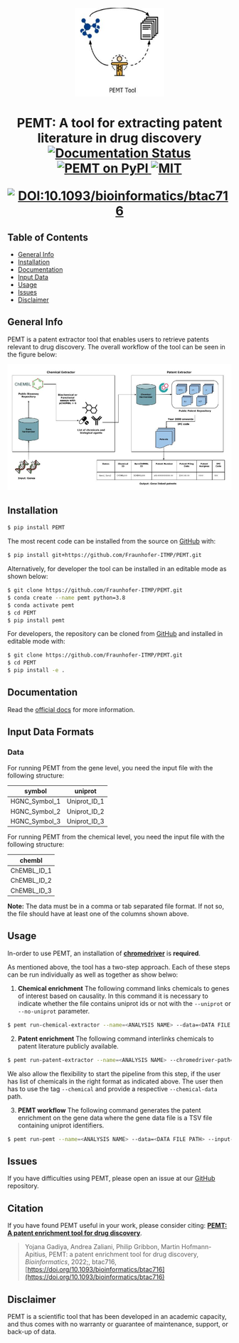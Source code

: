 <p align="center">
  <img style="width: 200px; height: 200px;" src="docs/PEMT%20Logo.jpg">
</p>


<h1 align="center">
  PEMT: A tool for extracting patent literature in drug discovery
  <br/>
    <a href='https://pemt.readthedocs.io/en/latest/?badge=latest'>
        <img src='https://readthedocs.org/projects/pemt/badge/?version=latest' alt='Documentation Status' />
    </a>
    <a href="https://pypi.org/project/PEMT/">
        <img src="https://img.shields.io/pypi/v/PEMT" alt="PEMT on PyPI">
    </a>
    <a href="https://github.com/Fraunhofer-ITMP/PET/blob/master/LICENSE">
        <img src="https://img.shields.io/pypi/l/PEMT" alt="MIT">
    </a>

 [![DOI:10.1093/bioinformatics/btac716](http://img.shields.io/badge/DOI-110.1093/bioinformatics/btac716-B31B1B.svg)](https://doi.org/10.1093/bioinformatics/btac716)

</h1>

## Table of Contents

* [General Info](#general-info)
* [Installation](#installation)
* [Documentation](#documentation)
* [Input Data](#input-data-formats)
* [Usage](#usage)
* [Issues](#issues)
* [Disclaimer](#disclaimer)

## General Info

PEMT is a patent extractor tool that enables users to retrieve patents relevant to drug discovery. The overall workflow of the tool can be seen in the figure below:

<p align="center">
  <img src="docs/source/framework.jpg">
</p>

## Installation

[comment]: <> (The code can be installed from [PyPI]&#40;https://pypi.org/project/clep/&#41; with:)

```bash
$ pip install PEMT
```

The most recent code can be installed from the source on [GitHub](https://github.com/Fraunhofer-ITMP/PEMT) with:

```bash
$ pip install git+https://github.com/Fraunhofer-ITMP/PEMT.git
```

Alternatively, for developer the tool can be installed in an editable mode as shown below:

```bash
$ git clone https://github.com/Fraunhofer-ITMP/PEMT.git
$ conda create --name pemt python=3.8
$ conda activate pemt
$ cd PEMT
$ pip install pemt
```

For developers, the repository can be cloned from [GitHub](https://github.com/Fraunhofer-ITMP/PEMT) and installed in editable mode with:

```bash
$ git clone https://github.com/Fraunhofer-ITMP/PEMT.git
$ cd PEMT
$ pip install -e .
```

## Documentation

Read the [official docs](https://pemt.readthedocs.io/en/latest/) for more information.

## Input Data Formats

### Data

For running PEMT from the gene level, you need the input file with the following structure:

| symbol | uniprot |
| ------ | -------- |
| HGNC_Symbol_1 | Uniprot_ID_1
| HGNC_Symbol_2 | Uniprot_ID_2
| HGNC_Symbol_3 | Uniprot_ID_3  

For running PEMT from the chemical level, you need the input file with the following structure:

| chembl |  
| ------ |
| ChEMBL_ID_1
| ChEMBL_ID_2
| ChEMBL_ID_3

**Note:** The data must be in a comma or tab separated file format. If not so, the file should have at least one of the columns shown above.


## Usage

In-order to use PEMT, an installation of [**chromedriver**](https://chromedriver.chromium.org/) is **required**.

As mentioned above, the tool has a two-step approach. Each of these steps can be run individually as well as together as show belwo:

1. **Chemical enrichment**
The following command links chemicals to genes of interest based on causality. In this command it is necessary to indicate whether the file contains uniprot ids or not with the `--uniprot` or `--no-uniprot` parameter.

```bash
$ pemt run-chemical-extractor --name=<ANALYSIS NAME> --data=<DATA FILE PATH> --input-type=<DATA FILE SEPARATOR> --uniprot

```

2. **Patent enrichment**
The following command interlinks chemicals to patent literature publicly available.

```bash
$ pemt run-patent-extractor --name=<ANALYSIS NAME> --chromedriver-path=<PATH TO CHROMEDRIVER> --os=<OS NAME> --no-chemical
```

We also allow the flexibility to start the pipeline from this step, if the user has list of chemicals in the right format as indicated above. The user then has to use the tag `--chemical` and provide a respective `--chemical-data` path.

3. **PEMT workflow**
The following command generates the patent enrichment on the gene data where the gene data file is a TSV file containing uniprot identifiers.

```bash
$ pemt run-pemt --name=<ANALYSIS NAME> --data=<DATA FILE PATH> --input-type=<DATA FILE SEPARATOR> --chromedriver-path=<PATH TO CHROMEDRIVER> --os=<OS NAME>
```

## Issues

If you have difficulties using PEMT, please open an issue at our [GitHub](https://github.com/Fraunhofer-ITMP/PEMT) repository.

## Citation

If you have found PEMT useful in your work, please consider citing: [**PEMT: A patent enrichment tool for drug discovery**](https://doi.org/10.1093/bioinformatics/btac716).

> Yojana Gadiya, Andrea Zaliani, Philip Gribbon, Martin Hofmann-Apitius, PEMT: a patent enrichment tool for drug discovery, *Bioinformatics*, 2022;, btac716, [https://doi.org/10.1093/bioinformatics/btac716](https://doi.org/10.1093/bioinformatics/btac716)

## Disclaimer

PEMT is a scientific tool that has been developed in an academic capacity, and thus comes with no warranty or guarantee of maintenance, support, or back-up of data.
